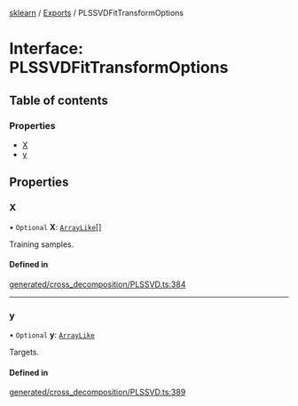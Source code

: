 [sklearn](../readme.md) / [Exports](../modules.md) / PLSSVDFitTransformOptions

# Interface: PLSSVDFitTransformOptions

## Table of contents

### Properties

- [X](PLSSVDFitTransformOptions.md#x)
- [y](PLSSVDFitTransformOptions.md#y)

## Properties

### X

• `Optional` **X**: [`ArrayLike`](../modules.md#arraylike)[]

Training samples.

#### Defined in

[generated/cross_decomposition/PLSSVD.ts:384](https://github.com/transitive-bullshit/scikit-learn-ts/blob/367336a/packages/sklearn/src/generated/cross_decomposition/PLSSVD.ts#L384)

___

### y

• `Optional` **y**: [`ArrayLike`](../modules.md#arraylike)

Targets.

#### Defined in

[generated/cross_decomposition/PLSSVD.ts:389](https://github.com/transitive-bullshit/scikit-learn-ts/blob/367336a/packages/sklearn/src/generated/cross_decomposition/PLSSVD.ts#L389)

